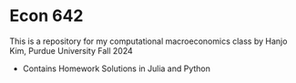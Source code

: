 # Econ 642
This is a repository for my computational macroeconomics class by Hanjo Kim, Purdue University Fall 2024
- Contains Homework Solutions in Julia and Python
